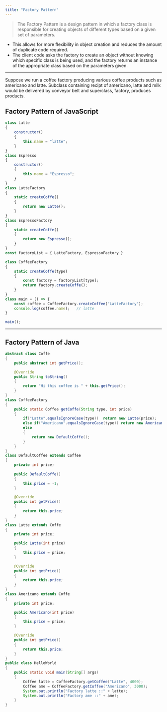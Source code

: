 ```yaml
---
title: "Factory Pattern"
---
```


> The Factory Pattern is a design pattern in which a factory class is responsible for creating objects of different types based on a given set of parameters.
- This allows for more flexibility in object creation and reduces the amount of duplicate code required.
- The client code asks the factory to create an object without knowing which specific class is being used, and the factory returns an instance of the appropriate class based on the parameters given.

<hr>

Suppose we run a coffee factory producing various coffee products such as americano and latte. Subclass containing recipt of americano, latte and milk would be delivered by conveyor belt and superclass, factory, produces products. 

## Factory Pattern of JavaScript

```js
class Latte
{
    constructor()
    {
        this.name = "latte";
    }
}
class Espresso
{
    constructor()
    {
        this.name = "Espresso";
    }
}
class LatteFactory
{
    static createCoffe()
    {
        return new Latte();
    }
}
class EspressoFactory
{
    static createCoffe()
    {
        return new Espresso();
    }
}
const factoryList = { LatteFactory, EspressoFactory }

class CoffeeFactory
{
    static createCoffe(type)
    {
        const factory = factoryList[type];
        return factory.createCoffe();
    }
}
class main = () => {
    const coffee = CoffeeFactory.createCoffee("LatteFactory");
    console.log(coffee.name);   // latte
}

main();
```

<hr>

## Factory Pattern of Java

```java
abstract class Coffe
{
    public abstract int getPrice();

    @Override
    public String toString()
    {
        return "Hi this coffee is " + this.getPrice();
    }
}
class CoffeeFactory
{
    public static Coffee getCoffe(String type, int price)
    {
        if("Latte".equalsIgnoreCase(type))  return new Latte(price);
        else if("Americano".equalsIgnoreCase(type)) return new Americano(price);
        else
        {
            return new DefaultCoffe();
        }
    }
}
class DefaultCoffee extends Coffee
{
    private int price;
    
    public DefaultCoffe()
    {
        this.price = -1;
    }

    @Override
    public int getPrice()
    {
        return this.price;
    }
}
class Latte extends Coffe
{
    private int price;

    public Latte(int price)
    {
        this.price = price;
    }

    @Override
    public int getPrice()
    {
        return this.price;
    }
}
class Americano extends Coffe
{
    private int price;

    public Americano(int price)
    {
        this.price = price;
    }

    @Override
    public int getPrice()
    {
        return this.price;
    }
}
public class HelloWorld
{
    public static void main(String[] args)
    {
        Coffee latte = CoffeeFactory.getCoffee("Latte", 4000);
        Coffee ame = CoffeeFactory.getCoffee("Americano", 3000);
        System.out.println("Factory latte ::" + latte);
        System.out.println("Factory ame ::" + ame);
    }
}
```